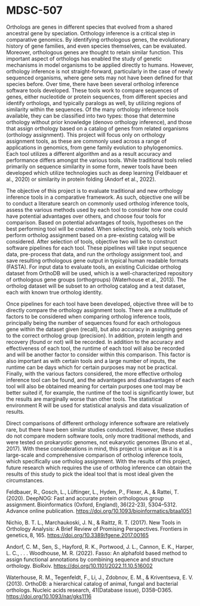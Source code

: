 # MDSC-507
Orthologs are genes in different species that evolved from a shared ancestral gene by speciation. Orthology inference is a critical step in comparative genomics. By identifying orthologous genes, the evolutionary history of gene families, and even species themselves, can be evaluated. Moreover, orthologous genes are thought to retain similar function. This important aspect of orthologs has enabled the study of genetic mechanisms in model organisms to be applied directly to humans. However, orthology inference is not straight-forward, particularly in the case of newly sequenced organisms, where gene sets may not have been defined for that species before. Over time, there have been several ortholog inference software tools developed. These tools work to compare sequences of genes, either nucleotide or protein sequences, from different species and identify orthologs, and typically paralogs as well, by utilizing regions of similarity within the sequences. Of the many orthology inference tools available, they can be classified into two types: those that determine orthology without prior knowledge (denovo orthology inference), and those that assign orthology based on a catalog of genes from related organisms (orthology assignment). This project will focus only on orthology assignment tools, as these are commonly used across a range of applications in genomics, from gene family evolution to phylogenomics. Each tool utilizes a different algorithm and as a result accuracy and performance differs amongst the various tools. While traditional tools relied primarily on sequence similarity in some form, newer tools have been developed which utilize technologies such as deep learning (Feldbauer et al., 2020) or similarity in protein folding (Andorf et al., 2022).   

 

The objective of this project is to evaluate traditional and new orthology inference tools in a comparative framework. As such, objective one will be to conduct a literature search on commonly used ortholog inference tools, assess the various methods used by each tool to consider how one could have potential advantages over others, and choose four tools for comparison. Based on potential advantages of tools, hypotheses on the best performing tool will be created. When selecting tools, only tools which perform ortholog assignment based on a pre-existing catalog will be considered. After selection of tools, objective two will be to construct software pipelines for each tool. These pipelines will take input sequence data, pre-process that data, and run the orthology assignment tool, and save resulting orthologous gene output in typical human readable formats (FASTA). For input data to evaluate tools, an existing Culicidae ortholog dataset from OrthoDB will be used, which is a well-characterized repository of orthologous gene groups (orthogroups) (Waterhouse et al., 2013). The ortholog dataset will be subset to an ortholog catalog and a test dataset, each with known true ortholog identity.  

 

Once pipelines for each tool have been developed, objective three will be to directly compare the orthology assignment tools. There are a multitude of factors to be considered when comparing ortholog inference tools, principally being the number of sequences found for each orthologous gene within the dataset given (recall), but also accuracy in assigning genes to the correct ortholog group (precision). In addition, protein length and recovery (found or not) will be recorded. In addition to the accuracy and effectiveness of each tool, the runtime of each tool will also be recorded and will be another factor to consider within this comparison. This factor is also important as with certain tools and a large number of inputs, the runtime can be days which for certain purposes may not be practical. Finally, with the various factors considered, the more effective ortholog inference tool can be found, and the advantages and disadvantages of each tool will also be obtained meaning for certain purposes one tool may be better suited if, for example, the runtime of the tool is significantly lower, but the results are marginally worse than other tools. The statistical environment R will be used for statistical analysis and data visualization of results.  

 

Direct comparisons of different orthology inference software are relatively rare, but there have been similar studies conducted. However, these studies do not compare modern software tools, only more traditional methods, and were tested on prokaryotic genomes, not eukaryotic genomes (Bruno et al., 2017). With these considerations in mind, this project is unique as it is a large-scale and comprehensive comparison of ortholog inference tools, which specifically use ortholog assignment. With the results of this project, future research which requires the use of ortholog inference can obtain the results of this study to pick the ideal tool that is most ideal given the circumstances.  

 

Feldbauer, R., Gosch, L., Lüftinger, L., Hyden, P., Flexer, A., & Rattei, T. (2020). DeepNOG: Fast and accurate protein orthologous group assignment. Bioinformatics (Oxford, England), 36(22-23), 5304–5312. Advance online publication. https://doi.org/10.1093/bioinformatics/btaa1051 

 

Nichio, B. T. L., Marchaukoski, J. N., & Raittz, R. T. (2017). New Tools in Orthology Analysis: A Brief Review of Promising Perspectives. Frontiers in genetics, 8, 165. https://doi.org/10.3389/fgene.2017.00165 

 

Andorf, C. M., Sen, S., Hayford, R. K., Portwood, J. L., Cannon, E. K., Harper, L. C., . . . Woodhouse, M. R. (2022). Fasso: An alphafold based method to assign functional annotations by combining sequence and structure orthology. BioRxiv. https://doi.org/10.1101/2022.11.10.516002 

 

Waterhouse, R. M., Tegenfeldt, F., Li, J., Zdobnov, E. M., & Kriventseva, E. V. (2013). OrthoDB: a hierarchical catalog of animal, fungal and bacterial orthologs. Nucleic acids research, 41(Database issue), D358–D365. https://doi.org/10.1093/nar/gks1116 
